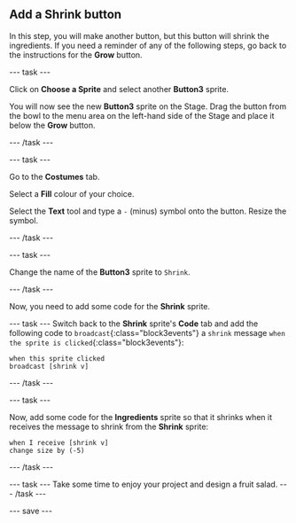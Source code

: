 ## Add a Shrink button

In this step, you will make another button, but this button will shrink the ingredients. If you need a reminder of any of the following steps, go back to the instructions for the **Grow** button.

--- task ---

Click on **Choose a Sprite** and select another **Button3** sprite.

You will now see the new **Button3** sprite on the Stage. Drag the button from the bowl to the menu area on the left-hand side of the Stage and place it below the **Grow**  button.

--- /task ---

--- task ---

Go to the **Costumes** tab. 

Select a **Fill** colour of your choice. 

Select the **Text** tool and type a `-` (minus) symbol onto the button. Resize the symbol.

--- /task ---

--- task ---

Change the name of the **Button3** sprite to `Shrink`.

--- /task ---

Now, you need to add some code for the **Shrink** sprite.

--- task ---
Switch back to the **Shrink** sprite's **Code** tab and add the following code to `broadcast`{:class="block3events"} a `shrink` message `when the sprite is clicked`{:class="block3events"}:

```blocks3
when this sprite clicked
broadcast [shrink v]
```
--- /task ---

--- task ---

Now, add some code for the **Ingredients** sprite so that it shrinks when it receives the message to shrink from the **Shrink** sprite:

```blocks3
when I receive [shrink v]
change size by (-5)
```
--- /task ---

--- task ---
Take some time to enjoy your project and design a fruit salad. 
--- /task ---

--- save ---







 




 





